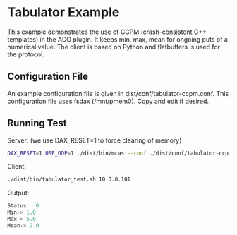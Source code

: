 # Tabulator Example

This example demonstrates the use of CCPM (crash-consistent C++
templates) in the ADO plugin.  It keeps min, max, mean for ongoing
puts of a numerical value.  The client is based on Python and
flatbuffers is used for the protocol.

## Configuration File

An example configuration file is given in dist/conf/tabulator-ccpm.conf.  This 
configuration file uses fsdax (/mnt/pmem0).  Copy and edit if desired.

## Running Test

Server: (we use DAX_RESET=1 to force clearing of memory)

``` bash
DAX_RESET=1 USE_ODP=1 ./dist/bin/mcas --conf ./dist/conf/tabulator-ccpm.conf
```

Client:

``` bash
./dist/bin/tabulator_test.sh 10.0.0.101
```

Output:

``` python
Status:  0 
Min-> 1.0 
Max-> 5.0 
Mean-> 2.0 
```

